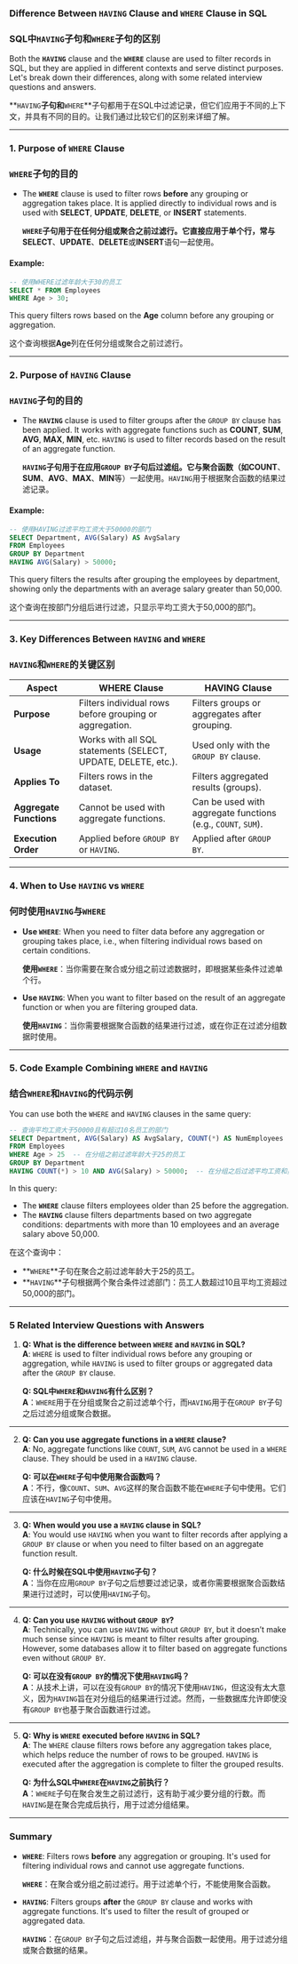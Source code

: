 ### **Difference Between `HAVING` Clause and `WHERE` Clause in SQL**
### **SQL中`HAVING`子句和`WHERE`子句的区别**

Both the **`HAVING`** clause and the **`WHERE`** clause are used to filter records in SQL, but they are applied in different contexts and serve distinct purposes. Let's break down their differences, along with some related interview questions and answers.

**`HAVING`**子句和**`WHERE`**子句都用于在SQL中过滤记录，但它们应用于不同的上下文，并具有不同的目的。让我们通过比较它们的区别来详细了解。

---

### **1. Purpose of `WHERE` Clause**
### **`WHERE`子句的目的**

- The **`WHERE`** clause is used to filter rows **before** any grouping or aggregation takes place. It is applied directly to individual rows and is used with **SELECT**, **UPDATE**, **DELETE**, or **INSERT** statements.
  
  **`WHERE`**子句用于在任何分组或聚合之前过滤行。它直接应用于单个行，常与**SELECT**、**UPDATE**、**DELETE**或**INSERT**语句一起使用。

#### **Example**:
```sql
-- 使用WHERE过滤年龄大于30的员工
SELECT * FROM Employees
WHERE Age > 30;
```

This query filters rows based on the **Age** column before any grouping or aggregation.

这个查询根据**Age**列在任何分组或聚合之前过滤行。

---

### **2. Purpose of `HAVING` Clause**
### **`HAVING`子句的目的**

- The **`HAVING`** clause is used to filter groups after the `GROUP BY` clause has been applied. It works with aggregate functions such as **COUNT**, **SUM**, **AVG**, **MAX**, **MIN**, etc. `HAVING` is used to filter records based on the result of an aggregate function.

  **`HAVING`**子句用于在应用`GROUP BY`子句后过滤组。它与聚合函数（如**COUNT**、**SUM**、**AVG**、**MAX**、**MIN**等）一起使用。`HAVING`用于根据聚合函数的结果过滤记录。

#### **Example**:
```sql
-- 使用HAVING过滤平均工资大于50000的部门
SELECT Department, AVG(Salary) AS AvgSalary
FROM Employees
GROUP BY Department
HAVING AVG(Salary) > 50000;
```

This query filters the results after grouping the employees by department, showing only the departments with an average salary greater than 50,000.

这个查询在按部门分组后进行过滤，只显示平均工资大于50,000的部门。

---

### **3. Key Differences Between `HAVING` and `WHERE`**
### **`HAVING`和`WHERE`的关键区别**

| **Aspect**             | **WHERE Clause**                                  | **HAVING Clause**                                  |
|------------------------|---------------------------------------------------|---------------------------------------------------|
| **Purpose**            | Filters individual rows before grouping or aggregation. | Filters groups or aggregates after grouping.      |
| **Usage**              | Works with all SQL statements (SELECT, UPDATE, DELETE, etc.). | Used only with the `GROUP BY` clause.             |
| **Applies To**         | Filters rows in the dataset.                      | Filters aggregated results (groups).              |
| **Aggregate Functions**| Cannot be used with aggregate functions.          | Can be used with aggregate functions (e.g., `COUNT`, `SUM`). |
| **Execution Order**    | Applied before `GROUP BY` or `HAVING`.            | Applied after `GROUP BY`.                         |

---

### **4. When to Use `HAVING` vs `WHERE`**
### **何时使用`HAVING`与`WHERE`**

- **Use `WHERE`**: When you need to filter data before any aggregation or grouping takes place, i.e., when filtering individual rows based on certain conditions.

  **使用`WHERE`**：当你需要在聚合或分组之前过滤数据时，即根据某些条件过滤单个行。

- **Use `HAVING`**: When you want to filter based on the result of an aggregate function or when you are filtering grouped data.

  **使用`HAVING`**：当你需要根据聚合函数的结果进行过滤，或在你正在过滤分组数据时使用。

---

### **5. Code Example Combining `WHERE` and `HAVING`**
### **结合`WHERE`和`HAVING`的代码示例**

You can use both the `WHERE` and `HAVING` clauses in the same query:

```sql
-- 查询平均工资大于50000且有超过10名员工的部门
SELECT Department, AVG(Salary) AS AvgSalary, COUNT(*) AS NumEmployees
FROM Employees
WHERE Age > 25  -- 在分组之前过滤年龄大于25的员工
GROUP BY Department
HAVING COUNT(*) > 10 AND AVG(Salary) > 50000;  -- 在分组之后过滤平均工资和员工数量
```

In this query:
- The **`WHERE`** clause filters employees older than 25 before the aggregation.
- The **`HAVING`** clause filters departments based on two aggregate conditions: departments with more than 10 employees and an average salary above 50,000.

在这个查询中：
- **`WHERE`**子句在聚合之前过滤年龄大于25的员工。
- **`HAVING`**子句根据两个聚合条件过滤部门：员工人数超过10且平均工资超过50,000的部门。

---

### **5 Related Interview Questions with Answers**

1. **Q: What is the difference between `WHERE` and `HAVING` in SQL?**  
   **A**: `WHERE` is used to filter individual rows before any grouping or aggregation, while `HAVING` is used to filter groups or aggregated data after the `GROUP BY` clause.

   **Q: SQL中`WHERE`和`HAVING`有什么区别？**  
   **A**：`WHERE`用于在分组或聚合之前过滤单个行，而`HAVING`用于在`GROUP BY`子句之后过滤分组或聚合数据。

---

2. **Q: Can you use aggregate functions in a `WHERE` clause?**  
   **A**: No, aggregate functions like `COUNT`, `SUM`, `AVG` cannot be used in a `WHERE` clause. They should be used in a `HAVING` clause.

   **Q: 可以在`WHERE`子句中使用聚合函数吗？**  
   **A**：不行，像`COUNT`、`SUM`、`AVG`这样的聚合函数不能在`WHERE`子句中使用。它们应该在`HAVING`子句中使用。

---

3. **Q: When would you use a `HAVING` clause in SQL?**  
   **A**: You would use `HAVING` when you want to filter records after applying a `GROUP BY` clause or when you need to filter based on an aggregate function result.

   **Q: 什么时候在SQL中使用`HAVING`子句？**  
   **A**：当你在应用`GROUP BY`子句之后想要过滤记录，或者你需要根据聚合函数结果进行过滤时，可以使用`HAVING`子句。

---

4. **Q: Can you use `HAVING` without `GROUP BY`?**  
   **A**: Technically, you can use `HAVING` without `GROUP BY`, but it doesn’t make much sense since `HAVING` is meant to filter results after grouping. However, some databases allow it to filter based on aggregate functions even without `GROUP BY`.

   **Q: 可以在没有`GROUP BY`的情况下使用`HAVING`吗？**  
   **A**：从技术上讲，可以在没有`GROUP BY`的情况下使用`HAVING`，但这没有太大意义，因为`HAVING`旨在对分组后的结果进行过滤。然而，一些数据库允许即使没有`GROUP BY`也基于聚合函数进行过滤。

---

5. **Q: Why is `WHERE` executed before `HAVING` in SQL?**  
   **A**: The `WHERE` clause filters rows before any aggregation takes place, which helps reduce the number of rows to be grouped. `HAVING` is executed after the aggregation is complete to filter the grouped results.

   **Q: 为什么SQL中`WHERE`在`HAVING`之前执行？**  
   **A**：`WHERE`子句在聚合发生之前过滤行，这有助于减少要分组的行数。而`HAVING`是在聚合完成后执行，用于过滤分组结果。

--- 

### **Summary**

- **`WHERE`**: Filters rows **before** any aggregation or grouping. It's used for filtering individual rows and cannot use aggregate functions.
  
  **`WHERE`**：在聚合或分组之前过滤行。用于过滤单个行，不能使用聚合函数。

- **`HAVING`**: Filters groups **after** the `GROUP BY` clause and works with aggregate functions. It's used to filter the result of grouped or aggregated data.
  
  **`HAVING`**：在`GROUP BY`子句之后过滤组，并与聚合函数一起使用。用于过滤分组或聚合数据的结果。
